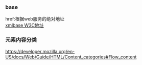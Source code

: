 ### base
href:根据web服务的绝对地址  
[xmlbase W3C地址](https://www.w3.org/TR/xmlbase/)



### 元素内容分类

https://developer.mozilla.org/en-US/docs/Web/Guide/HTML/Content_categories#Flow_content